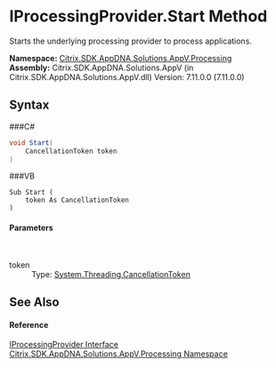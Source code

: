 # IProcessingProvider.Start Method 
 

Starts the underlying processing provider to process applications.

**Namespace:**&nbsp;<a href="N_Citrix_SDK_AppDNA_Solutions_AppV_Processing">Citrix.SDK.AppDNA.Solutions.AppV.Processing</a><br />**Assembly:**&nbsp;Citrix.SDK.AppDNA.Solutions.AppV (in Citrix.SDK.AppDNA.Solutions.AppV.dll) Version: 7.11.0.0 (7.11.0.0)

## Syntax

###C#
```csharp
void Start(
	CancellationToken token
)
```

###VB
```vbnet
Sub Start ( 
	token As CancellationToken
)
```


#### Parameters
&nbsp;<dl><dt>token</dt><dd>Type: <a href="http://msdn2.microsoft.com/en-us/library/dd384802" target="_blank">System.Threading.CancellationToken</a><br /></dd></dl>

## See Also


#### Reference
<a href="T_Citrix_SDK_AppDNA_Solutions_AppV_Processing_IProcessingProvider">IProcessingProvider Interface</a><br /><a href="N_Citrix_SDK_AppDNA_Solutions_AppV_Processing">Citrix.SDK.AppDNA.Solutions.AppV.Processing Namespace</a><br />